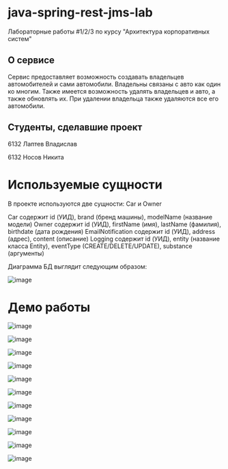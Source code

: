 # java-spring-rest-jms-lab
Лабораторные работы #1/2/3 по курсу "Архитектура корпоративных систем"

## О сервисе
Сервис предоставляет возможность создавать владельцев автомобителей и сами автомобили. Владельны связаны с авто как один ко многим. Также имеется возможность удалять владельцев и авто, а также обновлять их. При удалении владельца также удаляются все его автомобили.

## Студенты, сделавшие проект
6132 Лаптев Владислав

6132 Носов Никита

# Используемые сущности

В проекте используются две сущности: Car и Owner

Car содержит id (УИД), brand (бренд машины), modelName (название модели)
Owner содержит id (УИД), firstName (имя), lastName (фамилия), birthdate (дата рождения)
EmailNotification содержит id (УИД), address (адрес), content (описание)
Logging содержит id (УИД), entity (название класса Entity), eventType (CREATE/DELETE/UPDATE), substance (аргументы)

Диаграмма БД выглядит следующим образом:

![image](https://github.com/user-attachments/assets/aa503fbf-1019-4f9d-95ac-111500edbf70)

# Демо работы

![image](https://github.com/user-attachments/assets/9f4183ab-70c5-48e6-8038-fd0568600a1e)

![image](https://github.com/user-attachments/assets/19f083fc-7dfc-48ea-afd2-5594bb50c156)

![image](https://github.com/user-attachments/assets/abf7da49-3e91-4d43-984c-d58ce8ec0c73)

![image](https://github.com/user-attachments/assets/22a3cf14-0477-407b-9d65-89fa383717f1)

![image](https://github.com/user-attachments/assets/fec5970d-92a5-40d5-955d-3cc28d0cd362)

![image](https://github.com/user-attachments/assets/b89bebde-3a68-490f-80da-eb0b4557a5e9)

![image](https://github.com/user-attachments/assets/240539be-8b8e-4399-98d6-819d7e81f009)

![image](https://github.com/user-attachments/assets/dc27c58b-a871-4b39-9da8-0b5b6907e92a)

![image](https://github.com/user-attachments/assets/6fea1be9-f76b-4807-a69a-9e391d0d45cb)

![image](https://github.com/user-attachments/assets/6772149f-f75a-4857-8dbd-6b84d79fa481)

![image](https://github.com/user-attachments/assets/5271cb6e-585a-4b0f-8940-78aea9b0ba68)

